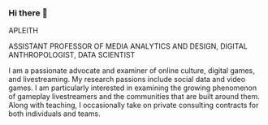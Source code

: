 ### Hi there 👋

APLEITH

ASSISTANT PROFESSOR OF MEDIA ANALYTICS AND DESIGN, DIGITAL ANTHROPOLOGIST, DATA SCIENTIST

I am a passionate advocate and examiner of online culture, digital games, and livestreaming. My research passions include social data and video games. I am particularly interested in examining the growing phenomenon of gameplay livestreamers and the communities that are built around them. Along with teaching, I occasionally take on private consulting contracts for both individuals and teams.




<!--
**apleith/apleith** is a ✨ _special_ ✨ repository because its `README.md` (this file) appears on your GitHub profile.

Here are some ideas to get you started:

- 🔭 I’m currently working on ...
- 🌱 I’m currently learning ...
- 👯 I’m looking to collaborate on ...
- 🤔 I’m looking for help with ...
- 💬 Ask me about ...
- 📫 How to reach me: ...
- 😄 Pronouns: ...
- ⚡ Fun fact: ...
-->
